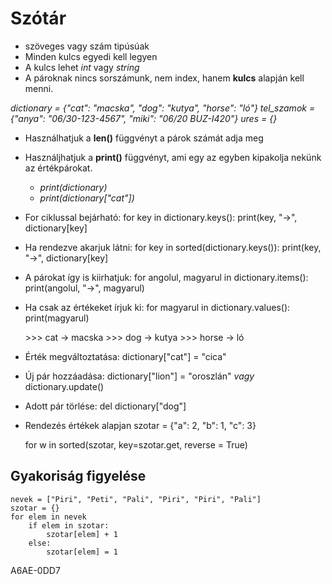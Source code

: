 # Szótár

- szöveges vagy szám tipúsúak
- Minden kulcs egyedi kell legyen
- A kulcs lehet *int* vagy *string*
- A pároknak nincs sorszámunk, nem index, hanem **kulcs** alapján kell menni.

*dictionary = {"cat": "macska", "dog": "kutya", "horse": "ló"}*
*tel_szamok = {"anya": "06/30-123-4567", "miki": "06/20 BUZ-I420"}*
*ures = {}*

- Használhatjuk a **len()** függvényt a párok számát adja meg
- Használjhatjuk a **print()** függvényt, ami egy az egyben kipakolja nekünk az értékpárokat.
	- *print(dictionary)*
	- *print(dictionary["cat"])*
	

- For ciklussal bejárható:
	for key in dictionary.keys():
		print(key, "->", dictionary[key]

- Ha rendezve akarjuk látni:
	for key in sorted(dictionary.keys()):
		print(key, "->", dictionary[key]

- A párokat így is kiirhatjuk:
	for angolul, magyarul in dictionary.items():
		print(angolul, "->", magyarul)	

- Ha csak az értékeket írjuk ki:
	for magyarul in dictionary.values():
		print(magyarul)


	\>>> cat -> macska
	\>>> dog -> kutya
	\>>> horse -> ló

- Érték megváltoztatása:
	dictionary["cat"] = "cica"

- Új pár hozzáadása:
	dictionary["lion"] = "oroszlán"
	*vagy*
	dictionary.update()

- Adott pár törlése:
	del dictionary["dog"]

- Rendezés értékek alapjan
	szotar = {"a": 2, "b": 1, "c": 3}
	
	for w in sorted(szotar, key=szotar.get, reverse = True)

## Gyakoriság figyelése
	nevek = ["Piri", "Peti", "Pali", "Piri", "Piri", "Pali"]
	szotar = {}
	for elem in nevek
		if elem in szotar:
			szotar[elem] + 1
		else:
			szotar[elem] = 1
A6AE-0DD7
